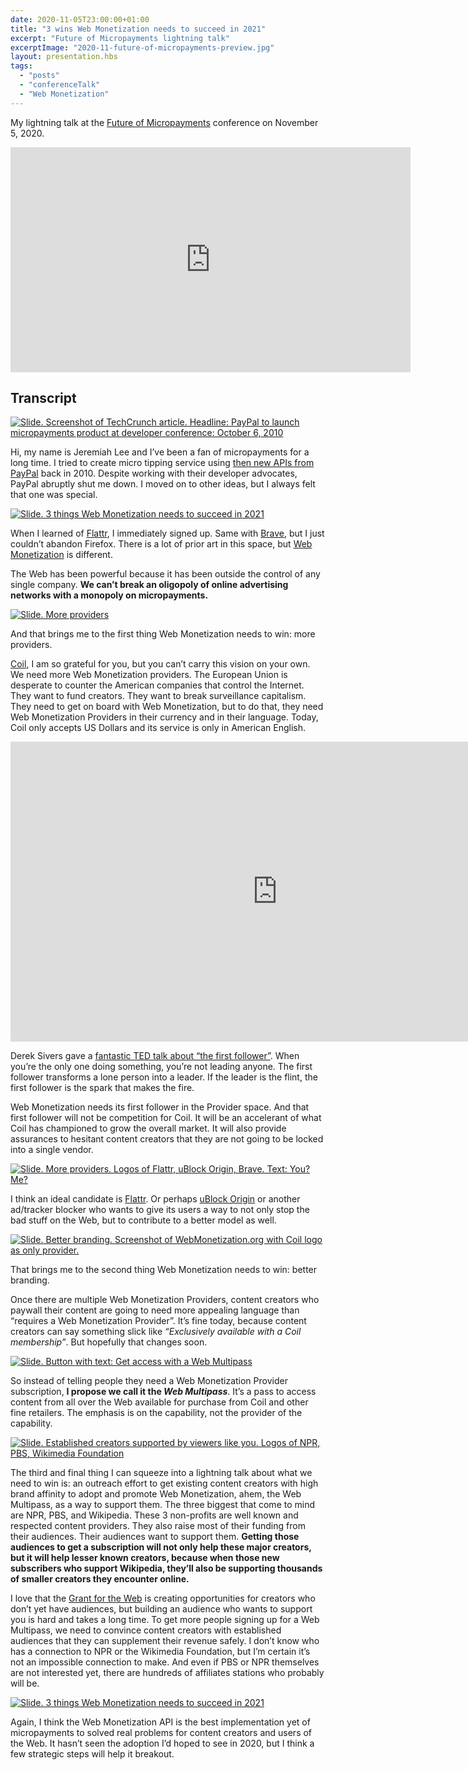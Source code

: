 ```yaml
---
date: 2020-11-05T23:00:00+01:00
title: "3 wins Web Monetization needs to succeed in 2021"
excerpt: "Future of Micropayments lightning talk"
excerptImage: "2020-11-future-of-micropayments-preview.jpg"
layout: presentation.hbs
tags:
  - "posts"
  - "conferenceTalk"
  - "Web Monetization"
---
```


<div class="container max-w-screen-lg mx-auto">
    <p>My lightning talk at the <a href="https://futureofmicropayments.web.app/">Future of Micropayments</a> conference on November 5, 2020.</p>
    <iframe class="mb-4 mx-auto" width="640" height="360" src="https://cinnamon.video/embed?v=447115907651601480" frameborder="0" allow="monetization; accelerometer; autoplay; encrypted-media; gyroscope; picture-in-picture" allowfullscreen></iframe>
    <h2>Transcript</h2>
</div>

<div id="intro" class="border-solid border-b border-purple-700 container max-w-screen-lg mx-auto md:flex pb-4 mb-4">
	<div class="pb-4 md:pb-0 md:pr-8 md:w-1/2 lg:w-1/3">
		<a href="#intro"><img loading="lazy" src="/posts/2020-11-future-of-micropayments/slide-2.png" alt="Slide. Screenshot of TechCrunch article. Headline: PayPal to launch micropayments product at developer conference: October 6, 2010" /></a>
	</div>
	<div class="md:w-1/2 lg:w-2/3">
		<p>Hi, my name is Jeremiah Lee and I’ve been a fan of micropayments for a long time. I tried to create micro tipping service using <a href="https://techcrunch.com/2010/10/06/paypal-to-launch-micropayments-product-at-developer-conference/" title="TechCrunch: PayPal To Launch Micropayments Product At Developer Conference">then new APIs from PayPal</a> back in 2010. Despite working with their developer advocates, PayPal abruptly shut me down. I moved on to other ideas, but I always felt that one was special.</p>
	</div>
</div>

<div id="intro2" class="border-solid border-b border-purple-700 container max-w-screen-lg mx-auto md:flex pb-4 mb-4">
	<div class="pb-4 md:pb-0 md:pr-8 md:w-1/2 lg:w-1/3">
		<a href="#intro2"><img loading="lazy" src="/posts/2020-11-future-of-micropayments/slide-1.png" alt="Slide. 3 things Web Monetization needs to succeed in 2021" /></a>
	</div>
	<div class="md:w-1/2 lg:w-2/3">
		<p>When I learned of <a href="https://flattr.com/">Flattr</a>, I immediately signed up. Same with <a href="https://brave.com/">Brave</a>, but I just couldn’t abandon Firefox. There is a lot of prior art in this space, but <a href="https://webmonetization.org/">Web Monetization</a> is different.</p>
        <p>The Web has been powerful because it has been outside the control of any single company. <strong>We can’t break an oligopoly of online advertising networks with a monopoly on micropayments.</strong></p>
	</div>
</div>

<div id="more-providers" class="border-solid border-b border-purple-700 container max-w-screen-lg mx-auto md:flex pb-4 mb-4">
	<div class="pb-4 md:pb-0 md:pr-8 md:w-1/2 lg:w-1/3">
		<a href="#more-providers"><img loading="lazy" src="/posts/2020-11-future-of-micropayments/slide-3.png" alt="Slide. More providers" /></a>
	</div>
	<div class="md:w-1/2 lg:w-2/3">
		<p>And that brings me to the first thing Web Monetization needs to win: more providers.</p>
        <p><a href="https://coil.com/">Coil</a>, I am so grateful for you, but you can’t carry this vision on your own. We need more Web Monetization providers. The European Union is desperate to counter the American companies that control the Internet. They want to fund creators. They want to break surveillance capitalism. They need to get on board with Web Monetization, but to do that, they need Web Monetization Providers in their currency and in their language. Today, Coil only accepts US Dollars and its service is only in American English.</p>
	</div>
</div>

<div id="first-follower" class="border-solid border-b border-purple-700 container max-w-screen-lg mx-auto md:flex pb-4 mb-4">
	<div class="pb-4 md:pb-0 md:pr-8 md:w-1/2 lg:w-1/3">
		<iframe src="https://embed.ted.com/talks/derek_sivers_how_to_start_a_movement" width="854" height="480" class="w-full" frameborder="0" scrolling="no" allowfullscreen></iframe>
	</div>
	<div class="md:w-1/2 lg:w-2/3">
		<p>Derek Sivers gave a <a href="https://www.ted.com/talks/derek_sivers_how_to_start_a_movement" title="How to start a movement">fantastic TED talk about “the first follower”</a>. When you’re the only one doing something, you’re not leading anyone. The first follower transforms a lone person into a leader. If the leader is the flint, the first follower is the spark that makes the fire.</p>
        <p>Web Monetization needs its first follower in the Provider space. And that first follower will not be competition for Coil. It will be an accelerant of what Coil has championed to grow the overall market. It will also provide assurances to hesitant content creators that they are not going to be locked into a single vendor.</p>
	</div>
</div>

<div id="next-providers" class="border-solid border-b border-purple-700 container max-w-screen-lg mx-auto md:flex pb-4 mb-4">
	<div class="pb-4 md:pb-0 md:pr-8 md:w-1/2 lg:w-1/3">
		<a href="#next-providers"><img loading="lazy" src="/posts/2020-11-future-of-micropayments/slide-4.png" alt="Slide. More providers. Logos of Flattr, uBlock Origin, Brave. Text: You? Me?" /></a>
	</div>
	<div class="md:w-1/2 lg:w-2/3">
		<p>I think an ideal candidate is <a href="https://flattr.com/">Flattr</a>. Or perhaps <a href="https://ublockorigin.com/">uBlock Origin</a> or another ad/tracker blocker who wants to give its users a way to not only stop the bad stuff on the Web, but to contribute to a better model as well.</p>
	</div>
</div>

<div id="better-branding" class="border-solid border-b border-purple-700 container max-w-screen-lg mx-auto md:flex pb-4 mb-4">
	<div class="pb-4 md:pb-0 md:pr-8 md:w-1/2 lg:w-1/3">
		<a href="#better-branding"><img loading="lazy" src="/posts/2020-11-future-of-micropayments/slide-5.png" alt="Slide. Better branding. Screenshot of WebMonetization.org with Coil logo as only provider." /></a>
	</div>
	<div class="md:w-1/2 lg:w-2/3">
		<p>That brings me to the second thing Web Monetization needs to win: better branding.</p>
        <p>Once there are multiple Web Monetization Providers, content creators who paywall their content are going to need more appealing language than “requires a Web Monetization Provider”. It’s fine today, because content creators can say something slick like <em>“Exclusively available with a Coil membership”</em>. But hopefully that changes soon.</p>
	</div>
</div>

<div id="multipass" class="border-solid border-b border-purple-700 container max-w-screen-lg mx-auto md:flex pb-4 mb-4">
	<div class="pb-4 md:pb-0 md:pr-8 md:w-1/2 lg:w-1/3">
		<a href="#multipass"><img loading="lazy" src="/posts/2020-11-future-of-micropayments/slide-6.png" alt="Slide. Button with text: Get access with a Web Multipass" /></a>
	</div>
	<div class="md:w-1/2 lg:w-2/3">
		<p>So instead of telling people they need a Web Monetization Provider subscription, <strong>I propose we call it the <em>Web Multipass</em></strong>. It’s a pass to access content from all over the Web available for purchase from Coil and other fine retailers. The emphasis is on the capability, not the provider of the capability.</p>
	</div>
</div>

<div id="established-creators" class="border-solid border-b border-purple-700 container max-w-screen-lg mx-auto md:flex pb-4 mb-4">
	<div class="pb-4 md:pb-0 md:pr-8 md:w-1/2 lg:w-1/3">
		<a href="#established-creators"><img loading="lazy" src="/posts/2020-11-future-of-micropayments/slide-7.png" alt="Slide. Established creators supported by viewers like you. Logos of NPR, PBS, Wikimedia Foundation" /></a>
	</div>
	<div class="md:w-1/2 lg:w-2/3">
		<p>The third and final thing I can squeeze into a lightning talk about what we need to win is: an outreach effort to get existing content creators with high brand affinity to adopt and promote Web Monetization, ahem, the Web Multipass, as a way to support them. The three biggest that come to mind are NPR, PBS, and Wikipedia. These 3 non-profits are well known and respected content providers. They also raise most of their funding from their audiences. Their audiences want to support them. <strong>Getting those audiences to get a subscription will not only help these major creators, but it will help lesser known creators, because when those new subscribers who support Wikipedia, they’ll also be supporting thousands of smaller creators they encounter online.</strong></p>
        <p>I love that the <a href="https://www.grantfortheweb.org/">Grant for the Web</a> is creating opportunities for creators who don’t yet have audiences, but building an audience who wants to support you is hard and takes a long time. To get more people signing up for a Web Multipass, we need to convince content creators with established audiences that they can supplement their revenue safely. I don’t know who has a connection to NPR or the Wikimedia Foundation, but I’m certain it’s not an impossible connection to make. And even if PBS or NPR themselves are not interested yet, there are hundreds of affiliates stations who probably will be.</p>
	</div>
</div>

<div id="closing" class="container max-w-screen-lg mx-auto md:flex pb-4 mb-4">
	<div class="pb-4 md:pb-0 md:pr-8 md:w-1/2 lg:w-1/3">
		<a href="#closing"><img loading="lazy" src="/posts/2020-11-future-of-micropayments/slide-1.png" alt="Slide. 3 things Web Monetization needs to succeed in 2021" /></a>
	</div>
	<div class="md:w-1/2 lg:w-2/3">
		<p>Again, I think the Web Monetization API is the best implementation yet of micropayments to solved real problems for content creators and users of the Web. It hasn’t seen the adoption I’d hoped to see in 2020, but I think a few strategic steps will help it breakout.</p>
	</div>
</div>
